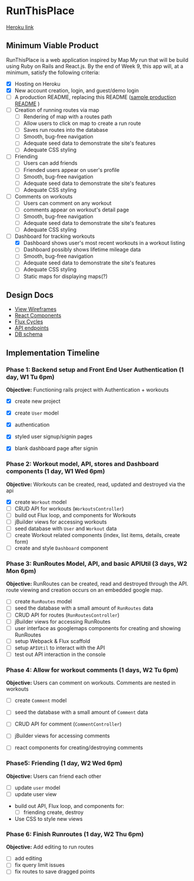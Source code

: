 # RunThisPlace
[Heroku link][heroku]

[heroku]: https://runthisplace.herokuapp.com

## Minimum Viable Product

RunThisPlace is a web application inspired by Map My run that will be build using Ruby on Rails and React.js.  By the end of Week 9, this app will, at a minimum, satisfy the following criteria:

- [x] Hosting on Heroku
- [x] New account creation, login, and guest/demo login
- [ ] A production README, replacing this README ([sample production README](docs/production_readme.md) )
- [ ] Creation of running routes via map
  - [ ] Rendering of map with a routes path
  - [ ] Allow users to click on map to create a run route
  - [ ] Saves run routes into the database
  - [ ] Smooth, bug-free navigation
  - [ ] Adequate seed data to demonstrate the site's features
  - [ ] Adequate CSS styling
- [ ] Friending
  - [ ] Users can add friends
  - [ ] Friended users appear on user's profile
  - [ ] Smooth, bug-free navigation
  - [ ] Adequate seed data to demonstrate the site's features
  - [ ] Adequate CSS styling
- [ ] Comments on workouts
  - [ ] Users can comment on any workout
  - [ ] comments appear on workout's detail page
  - [ ] Smooth, bug-free navigation
  - [ ] Adequate seed data to demonstrate the site's features
  - [ ] Adequate CSS styling
- [ ] Dashboard for tracking workouts
  - [x] Dashboard shows user's most recent workouts in a workout listing
  - [ ] Dashboard possibly shows lifetime mileage data
  - [ ] Smooth, bug-free navigation
  - [ ] Adequate seed data to demonstrate the site's features
  - [ ] Adequate CSS styling
  - [ ] Static maps for displaying maps(?)

## Design Docs
* [View Wireframes][views]
* [React Components][components]
* [Flux Cycles][flux-cycles]
* [API endpoints][api-endpoints]
* [DB schema][schema]

[views]: docs/views.md
[components]: docs/components.md
[flux-cycles]: docs/flux-cycles.md
[api-endpoints]: docs/api-endpoints.md
[schema]: docs/schema.md

## Implementation Timeline

### Phase 1: Backend setup and Front End User Authentication (1 day, W1 Tu 6pm)

**Objective:** Functioning rails project with Authentication + workouts

- [x] create new project
- [x] create `User` model
- [x] authentication
- [x] styled user signup/signin pages
- [x] blank dashboard page after signin


### Phase 2: Workout model, API, stores and Dashboard components (1 day, W1 Wed 6pm)
**Objective:** Workouts can be created, read, updated and destroyed via the api

- [x] create `Workout` model
- [ ] CRUD API for workouts (`WorkoutsController`)
- [ ] build out Flux loop, and components for Workouts
- [ ] jBuilder views for accessing workouts
- [ ] seed database with `User` and `Workout` data
- [ ] create Workout related components (index, list items, details, create form)
- [ ] create and style `Dashboard` component

### Phase 3: RunRoutes Model, API, and basic APIUtil (3 days, W2 Mon 6pm)

**Objective:** RunRoutes can be created, read and destroyed through the
API. route viewing and creation occurs on an embedded google map.


- [ ] create `RunRoutes` model
- [ ] seed the database with a small amount of `RunRoutes` data
- [ ] CRUD API for routes (`RunRoutesController`)
- [ ] jBuilder views for accessing RunRoutes
- [ ] user interface as googlemaps components for creating and showing RunRoutes
- [ ] setup Webpack & Flux scaffold
- [ ] setup `APIUtil` to interact with the API
- [ ] test out API interaction in the console

### Phase 4: Allow for workout comments (1 days, W2 Tu 6pm)

**Objective:** Users can comment on workouts. Comments are nested in workouts

- [ ] create `Comment` model
- [ ] seed the database with a small amount of `Comment` data
- [ ] CRUD API for comment (`CommentController`)
- [ ] jBuilder views for accessing comments
- [ ] react components for creating/destroying comments


### Phase5: Friending (1 day, W2 Wed 6pm)

**Objective:** Users can friend each other

- [ ] update `user` model
- [ ] update user view
- build out API, Flux loop, and components for:
  - [ ] friending create, destroy
- Use CSS to style new views

### Phase 6: Finish Runroutes (1 day, W2 Thu 6pm)

**Objective:** Add editing to run routes

- [ ] add editing
- [ ] fix query limit issues
- [ ] fix routes to save dragged points

[phase-one]: docs/phases/phase1.md
[phase-two]: docs/phases/phase2.md
[phase-three]: docs/phases/phase3.md
[phase-four]: docs/phases/phase4.md
[phase-five]: docs/phases/phase5.md
